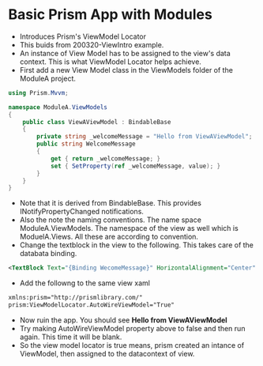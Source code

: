 # Basic Prism App with Modules

- Introduces Prism's ViewModel Locator
- This buids from 200320-ViewIntro example.
- An instance of View Model has to be assigned to the view's data context. This is what ViewModel Locator helps achieve.
- First add a new View Model class in the ViewModels folder of the ModuleA project.
```cs
using Prism.Mvvm;

namespace ModuleA.ViewModels
{
    public class ViewAViewModel : BindableBase
    {
        private string _welcomeMessage = "Hello from ViewAViewModel";
        public string WelcomeMessage
        {
            get { return _welcomeMessage; }
            set { SetProperty(ref _welcomeMessage, value); }
        }
    }
}

```
- Note that it is derived from BindableBase. This provides INotifyPropertyChanged notifications. 
- Also the note the naming conventions. The name space ModuleA.ViewModels. The namespace of the view as well which is ModuelA.Views. All these are according to convention.
- Change the textblock in the view to the following. This takes care of the databata binding. 

```xml
<TextBlock Text="{Binding WecomeMessage}" HorizontalAlignment="Center" VerticalAlignment="Center" FontSize="50"/>
```

- Add the followng to the same view xaml

```xml
xmlns:prism="http://prismlibrary.com/"
prism:ViewModelLocator.AutoWireViewModel="True"
```

- Now ruin the app. You should see **Hello from ViewAViewModel** 
- Try making AutoWireViewModel property above to false and then run again. This time it will be blank.
- So the view model locator is true means, prism created an intance of ViewModel, then assigned to the datacontext of view.

